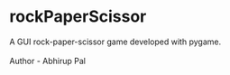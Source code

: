 # rockPaperScissor
A GUI rock-paper-scissor game developed with pygame.
<br><br>
Author - Abhirup Pal
